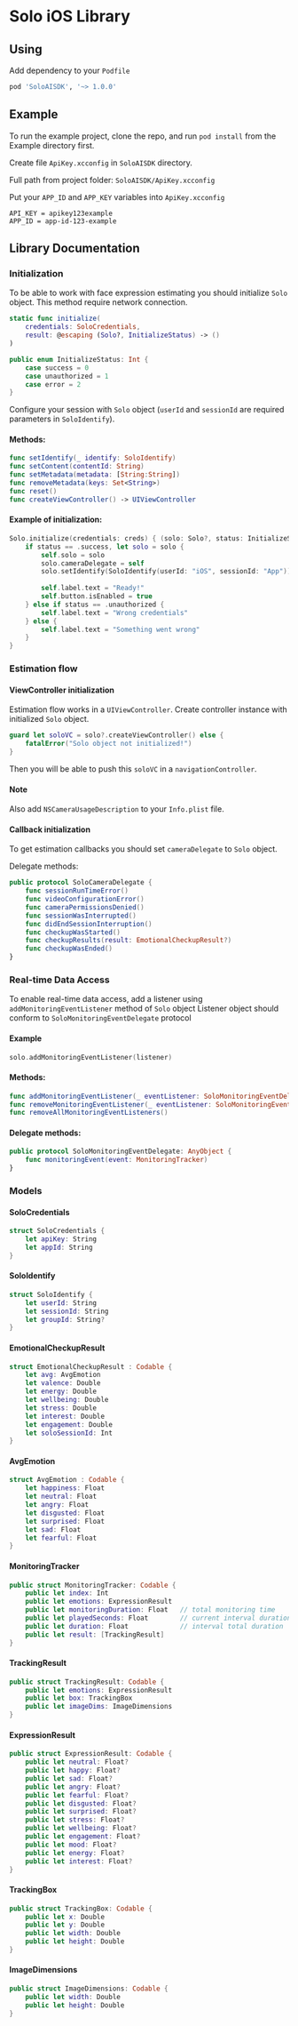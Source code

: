 # Solo iOS Library

## Using
Add dependency to your `Podfile`
```ruby
pod 'SoloAISDK', '~> 1.0.0'
```

## Example

To run the example project, clone the repo, and run `pod install` from the Example directory first.

Create file `ApiKey.xcconfig` in `SoloAISDK` directory.

Full path from project folder: `SoloAISDK/ApiKey.xcconfig`

Put your `APP_ID` and `APP_KEY` variables into `ApiKey.xcconfig`

```text
API_KEY = apikey123example
APP_ID = app-id-123-example
```

## Library Documentation

### Initialization

To be able to work with face expression estimating you should
initialize `Solo` object.
This method require network connection.

```swift
static func initialize(
    credentials: SoloCredentials,
    result: @escaping (Solo?, InitializeStatus) -> ()
)
```
```swift
public enum InitializeStatus: Int {
    case success = 0
    case unauthorized = 1
    case error = 2
}
```

Configure your session with `Solo` object
(`userId` and `sessionId` are required parameters 
in `SoloIdentify`). 

#### Methods:
```swift
func setIdentify(_ identify: SoloIdentify)
func setContent(contentId: String)
func setMetadata(metadata: [String:String])
func removeMetadata(keys: Set<String>)
func reset()
func createViewController() -> UIViewController
```

#### Example of initialization:
```swift
Solo.initialize(credentials: creds) { (solo: Solo?, status: InitializeStatus) in
    if status == .success, let solo = solo {
        self.solo = solo
        solo.cameraDelegate = self
        solo.setIdentify(SoloIdentify(userId: "iOS", sessionId: "App"))
        
        self.label.text = "Ready!"
        self.button.isEnabled = true
    } else if status == .unauthorized {
        self.label.text = "Wrong credentials"
    } else {
        self.label.text = "Something went wrong"
    }
}
```

### Estimation flow

#### ViewController initialization

Estimation flow works in a `UIViewController`. Create controller instance
with initialized `Solo` object.

```swift
guard let soloVC = solo?.createViewController() else {
    fatalError("Solo object not initialized!")
}
```

Then you will be able to push this `soloVC` in a `navigationController`.

#### Note
Also add `NSCameraUsageDescription` to your `Info.plist` file.

#### Callback initialization

To get estimation callbacks you should set `cameraDelegate` to `Solo` object.

Delegate methods:
```swift
public protocol SoloCameraDelegate {
    func sessionRunTimeError()
    func videoConfigurationError()
    func cameraPermissionsDenied()
    func sessionWasInterrupted()
    func didEndSessionInterruption()
    func checkupWasStarted()                                
    func checkupResults(result: EmotionalCheckupResult?)    
    func checkupWasEnded()                                  
}
```
### Real-time Data Access

To enable real-time data access, add a listener using `addMonitoringEventListener` method of `Solo` object
Listener object should conform to `SoloMonitoringEventDelegate` protocol

#### Example
```swift
solo.addMonitoringEventListener(listener)
```

#### Methods:
```swift
func addMonitoringEventListener(_ eventListener: SoloMonitoringEventDelegate)
func removeMonitoringEventListener(_ eventListener: SoloMonitoringEventDelegate)
func removeAllMonitoringEventListeners()
```

#### Delegate methods:
```swift
public protocol SoloMonitoringEventDelegate: AnyObject {
    func monitoringEvent(event: MonitoringTracker)
}
```

### Models

#### SoloCredentials

```swift
struct SoloCredentials {
    let apiKey: String
    let appId: String
}
```

#### SoloIdentify

```swift
struct SoloIdentify {
    let userId: String
    let sessionId: String
    let groupId: String?
}
```

#### EmotionalCheckupResult

```swift
struct EmotionalCheckupResult : Codable {
    let avg: AvgEmotion
    let valence: Double
    let energy: Double
    let wellbeing: Double
    let stress: Double
    let interest: Double
    let engagement: Double
    let soloSessionId: Int
}
```

#### AvgEmotion

```swift
struct AvgEmotion : Codable {
    let happiness: Float
    let neutral: Float
    let angry: Float
    let disgusted: Float
    let surprised: Float
    let sad: Float
    let fearful: Float
}
```

#### MonitoringTracker

```swift
public struct MonitoringTracker: Codable {
    public let index: Int
    public let emotions: ExpressionResult
    public let monitoringDuration: Float   // total monitoring time
    public let playedSeconds: Float        // current interval duration
    public let duration: Float             // interval total duration
    public let result: [TrackingResult]
}
```

#### TrackingResult

```swift
public struct TrackingResult: Codable {
    public let emotions: ExpressionResult
    public let box: TrackingBox
    public let imageDims: ImageDimensions
}
```

#### ExpressionResult

```swift
public struct ExpressionResult: Codable {
    public let neutral: Float?
    public let happy: Float?
    public let sad: Float?
    public let angry: Float?
    public let fearful: Float?
    public let disgusted: Float?
    public let surprised: Float?
    public let stress: Float?
    public let wellbeing: Float?
    public let engagement: Float?
    public let mood: Float?
    public let energy: Float?
    public let interest: Float?
}
```

#### TrackingBox

```swift
public struct TrackingBox: Codable {
    public let x: Double
    public let y: Double
    public let width: Double
    public let height: Double
}
```

#### ImageDimensions

```swift
public struct ImageDimensions: Codable {
    public let width: Double
    public let height: Double
}
```
